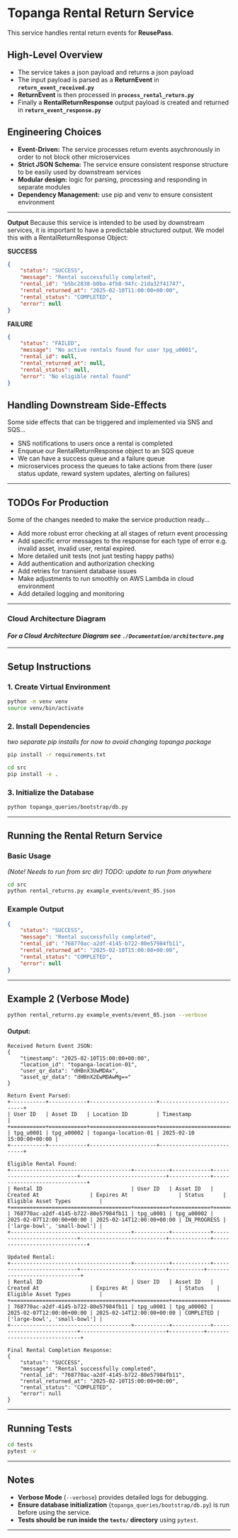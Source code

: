 # **Topanga Rental Return Service**
This service handles rental return events for **ReusePass**.

## High-Level Overview
- The service takes a json payload and returns a json payload
- The input payload is parsed as a **ReturnEvent** in **`return_event_received.py`**
- **ReturnEvent** is then processed in **`process_rental_return.py`**
- Finally a **RentalReturnResponse** output payload is created and returned in **`return_event_response.py`**

## Engineering Choices
- **Event-Driven:** The service processes return events asychronously in order to not block other microservices
- **Strict JSON Schema:** The service ensure consistent response structure to be easily used by downstream services
- **Modular design:** logic for parsing, processing and responding in separate modules
- **Dependency Management:** use pip and venv to ensure consistent environment



---

**Output**
Because this service is intended to be used by downstream services, it is important to have a predictable structured output.
We model this with a RentalReturnResponse Object:

**SUCCESS**
```json
{
    "status": "SUCCESS",
    "message": "Rental successfully completed",
    "rental_id": "b5bc2838-b0ba-4fb8-94fc-21da32f41747",
    "rental_returned_at": "2025-02-10T11:00:00+00:00",
    "rental_status": "COMPLETED",
    "error": null
}
```

**FAILURE**
```json
{
    "status": "FAILED",
    "message": "No active rentals found for user tpg_u0001",
    "rental_id": null,
    "rental_returned_at": null,
    "rental_status": null,
    "error": "No eligible rental found"
}
```
## Handling Downstream Side-Effects
Some side effects that can be triggered and implemented via SNS and SQS...
- SNS notifications to users once a rental is completed
- Enqueue our RentalReturnResponse object to an SQS queue
- We can have a success queue and a failure queue
- microservices process the queues to take actions from there (user status update, reward system updates, alerting on failures)
---

## TODOs For Production
Some of the changes needed to make the service production ready...
- Add more robust error checking at all stages of return event processing
- Add specific error messages to the response for each type of error e.g. invalid asset, invalid user, rental expired.
- More detailed unit tests (not just testing happy paths)
- Add authentication and authorization checking
- Add retries for transient database issues
- Make adjustments to run smoothly on AWS Lambda in cloud environment
- Add detailed logging and monitoring
---

### Cloud Architecture Diagram 

#### *For a Cloud Architecture Diagram see `./Documentation/architecture.png`*

---

## **Setup Instructions**
### **1. Create Virtual Environment**
```sh
python -m venv venv
source venv/bin/activate
```

### **2️. Install Dependencies**
*two separate pip installs for now to avoid changing topanga package*
```sh
pip install -r requirements.txt
```

```sh
cd src
pip install -e .
```

### **3. Initialize the Database**
```sh
python topanga_queries/bootstrap/db.py
```

---

## **Running the Rental Return Service**
### **Basic Usage**
*(Note! Needs to run from src dir) TODO: update to run from anywhere*
```sh
cd src
python rental_returns.py example_events/event_05.json
```
### **Example Output**
```json
{
    "status": "SUCCESS",
    "message": "Rental successfully completed",
    "rental_id": "768770ac-a2df-4145-b722-80e57984fb11",
    "rental_returned_at": "2025-02-10T15:00:00+00:00",
    "rental_status": "COMPLETED",
    "error": null
}
```

---

## **Example 2 (Verbose Mode)**
```sh
python rental_returns.py example_events/event_05.json --verbose
```
#### **Output:**
```
Received Return Event JSON:
{
    "timestamp": "2025-02-10T15:00:00+00:00",
    "location_id": "topanga-location-01",
    "user_qr_data": "dHBnX3UwMDAx",
    "asset_qr_data": "dHBnX2EwMDAwMg=="
}

Return Event Parsed:
+-----------+------------+---------------------+---------------------------+
| User ID   | Asset ID   | Location ID         | Timestamp                 |
+===========+============+=====================+===========================+
| tpg_u0001 | tpg_a00002 | topanga-location-01 | 2025-02-10 15:00:00+00:00 |
+-----------+------------+---------------------+---------------------------+

Eligible Rental Found:
+--------------------------------------+-----------+------------+---------------------------+---------------------------+-------------+------------------------------+
| Rental ID                            | User ID   | Asset ID   | Created At                | Expires At                | Status      | Eligible Asset Types         |
+======================================+===========+============+===========================+===========================+=============+==============================+
| 768770ac-a2df-4145-b722-80e57984fb11 | tpg_u0001 | tpg_a00002 | 2025-02-07T12:00:00+00:00 | 2025-02-14T12:00:00+00:00 | IN_PROGRESS | ['large-bowl', 'small-bowl'] |
+--------------------------------------+-----------+------------+---------------------------+---------------------------+-------------+------------------------------+

Updated Rental:
+--------------------------------------+-----------+------------+---------------------------+---------------------------+-----------+------------------------------+
| Rental ID                            | User ID   | Asset ID   | Created At                | Expires At                | Status    | Eligible Asset Types         |
+======================================+===========+============+===========================+===========================+===========+==============================+
| 768770ac-a2df-4145-b722-80e57984fb11 | tpg_u0001 | tpg_a00002 | 2025-02-07T12:00:00+00:00 | 2025-02-14T12:00:00+00:00 | COMPLETED | ['large-bowl', 'small-bowl'] |
+--------------------------------------+-----------+------------+---------------------------+---------------------------+-----------+------------------------------+

Final Rental Completion Response:
{
    "status": "SUCCESS",
    "message": "Rental successfully completed",
    "rental_id": "768770ac-a2df-4145-b722-80e57984fb11",
    "rental_returned_at": "2025-02-10T15:00:00+00:00",
    "rental_status": "COMPLETED",
    "error": null
}
```

---

## **Running Tests**
```sh
cd tests
pytest -v
```
---

## **Notes**
- **Verbose Mode** (`--verbose`) provides detailed logs for debugging.
- **Ensure database initialization** (`topanga_queries/bootstrap/db.py`) is run before using the service.
- **Tests should be run inside the `tests/` directory** using `pytest`.

---
